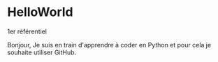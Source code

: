 # HelloWorld
1er référentiel

Bonjour,
Je suis en train d'apprendre à coder en Python et pour cela je souhaite utiliser GitHub.
